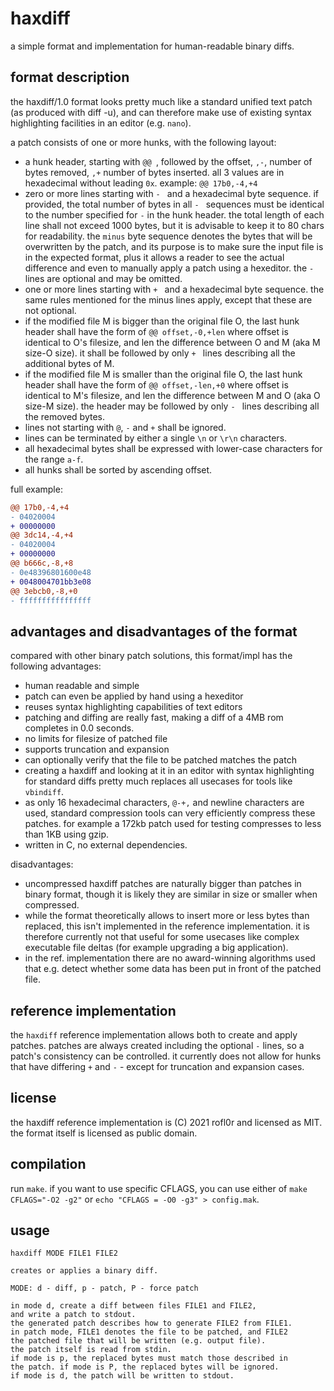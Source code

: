 haxdiff
=======

a simple format and implementation for human-readable binary diffs.

format description
------------------

the haxdiff/1.0 format looks pretty much like a standard unified text patch
(as produced with diff -u), and can therefore make use of existing
syntax highlighting facilities in an editor (e.g. `nano`).

a patch consists of one or more hunks, with the following layout:

- a hunk header, starting with `@@ `, followed by the offset, `,-`,
  number of bytes removed, `,+` number of bytes inserted.
  all 3 values are in hexadecimal without leading `0x`.
  example: `@@ 17b0,-4,+4`
- zero or more lines starting with `- ` and a hexadecimal byte sequence.
  if provided, the total number of bytes in all `- ` sequences must be
  identical to the number specified for `-` in the hunk header.
  the total length of each line shall not exceed 1000 bytes, but it is
  advisable to keep it to 80 chars for readability.
  the `minus` byte sequence denotes the bytes that will be overwritten
  by the patch, and its purpose is to make sure the input file is in
  the expected format, plus it allows a reader to see the actual
  difference and even to manually apply a patch using a hexeditor.
  the `-` lines are optional and may be omitted.
- one or more lines starting with `+ ` and a hexadecimal byte sequence.
  the same rules mentioned for the minus lines apply, except that these
  are not optional.
- if the modified file M is bigger than the original file O, the last hunk
  header shall have the form of `@@ offset,-0,+len` where offset is identical
  to O's filesize, and len the difference between O and M (aka M size-O size).
  it shall be followed by only `+ ` lines describing all the additional
  bytes of M.
- if the modified file M is smaller than the original file O, the last hunk
  header shall have the form of `@@ offset,-len,+0` where offset is identical
  to M's filesize, and len the difference between M and O (aka O size-M size).
  the header may be followed by only `- ` lines describing all the removed
  bytes.
- lines not starting with `@`, `-` and `+` shall be ignored.
- lines can be terminated by either a single `\n` or `\r\n` characters.
- all hexadecimal bytes shall be expressed with lower-case characters for
  the range `a-f`.
- all hunks shall be sorted by ascending offset.

full example:

```diff
@@ 17b0,-4,+4
- 04020004
+ 00000000
@@ 3dc14,-4,+4
- 04020004
+ 00000000
@@ b666c,-8,+8
- 0e48396801600e48
+ 0048004701bb3e08
@@ 3ebcb0,-8,+0
- ffffffffffffffff
```

advantages and disadvantages of the format
------------------------------------------
compared with other binary patch solutions, this format/impl has the
following advantages:

- human readable and simple
- patch can even be applied by hand using a hexeditor
- reuses syntax highlighting capabilities of text editors
- patching and diffing are really fast, making a diff of a 4MB rom completes
  in 0.0 seconds.
- no limits for filesize of patched file
- supports truncation and expansion
- can optionally verify that the file to be patched matches the patch
- creating a haxdiff and looking at it in an editor with syntax highlighting
  for standard diffs pretty much replaces all usecases for tools like
  `vbindiff`.
- as only 16 hexadecimal characters, `@-+,` and newline characters are
  used, standard compression tools can very efficiently compress these
  patches. for example a 172kb patch used for testing compresses to less than
  1KB using gzip.
- written in C, no external dependencies.

disadvantages:

- uncompressed haxdiff patches are naturally bigger than patches in binary
  format, though it is likely they are similar in size or smaller when
  compressed.
- while the format theoretically allows to insert more or less bytes than
  replaced, this isn't implemented in the reference implementation.
  it is therefore currently not that useful for some usecases like complex
  executable file deltas (for example upgrading a big application).
- in the ref. implementation there are no award-winning algorithms used that
  e.g. detect whether some data has been put in front of the patched file.

reference implementation
------------------------

the `haxdiff` reference implementation allows both to create and apply patches.
patches are always created including the optional `-` lines, so a patch's
consistency can be controlled.
it currently does not allow for hunks that have differing `+` and `-` - except
for truncation and expansion cases.

license
-------

the haxdiff reference implementation is (C) 2021 rofl0r and licensed as MIT.
the format itself is licensed as public domain.

compilation
-----------

run `make`.
if you want to use specific CFLAGS, you can use either of
`make CFLAGS="-O2 -g2"` or `echo "CFLAGS = -O0 -g3" > config.mak`.

usage
-----

    haxdiff MODE FILE1 FILE2

    creates or applies a binary diff.

    MODE: d - diff, p - patch, P - force patch

    in mode d, create a diff between files FILE1 and FILE2,
    and write a patch to stdout.
    the generated patch describes how to generate FILE2 from FILE1.
    in patch mode, FILE1 denotes the file to be patched, and FILE2
    the patched file that will be written (e.g. output file).
    the patch itself is read from stdin.
    if mode is p, the replaced bytes must match those described in
    the patch. if mode is P, the replaced bytes will be ignored.
    if mode is d, the patch will be written to stdout.

